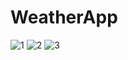 # WeatherApp
![1](https://user-images.githubusercontent.com/96263634/173647148-5edd8a77-9162-4d92-b58c-c88cb1de3cb4.jpg)
![2](https://user-images.githubusercontent.com/96263634/173650143-d9b49d2e-7cf9-4439-80b6-a38e2ec5fb4d.jpg)
![3](https://user-images.githubusercontent.com/96263634/173652362-ea184c2f-6b87-4044-8841-ac5594978209.jpg)
